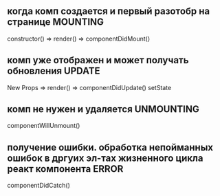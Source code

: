 когда комп создается и первый разотобр на странице
MOUNTING
----
constructor() => render() => componentDidMount()


комп уже отображен и может получать обновления
UPDATE
----
New Props
            => render() => componentDidUpdate()
setState


комп не нужен и удаляется
UNMOUNTING
----
componentWillUnmount()


получение ошибки. обработка непойманных ошибок в дргуих эл-тах жизненного цикла реакт компонента
ERROR
----
componentDidCatch()
